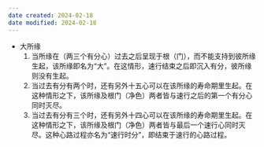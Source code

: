 ```yaml
---
date created: 2024-02-18
date modified: 2024-02-18
---
```

- 大所缘
    1. 当所缘在（两三个有分心）过去之后呈现于根（门），而不能支持到彼所缘生起，该所缘即名为“大”。在这情形，速行结束之后即沉入有分，彼所缘则没有生起。
    2. 当过去有分有两个时，还有另外十五心可以在该所缘的寿命期里生起。在这种情形之下，该所缘及根门（净色）两者皆与速行之后的第一个有分心同时灭尽。
    3. 当过去有分有三个时，还有另外十四心可以在该所缘的寿命期里生起。在这种情形之下，该所缘及根门（净色）两者皆与最后一个速行心同时灭尽。这种心路过程亦名为“速行时分”，即结束于速行的心路过程。

